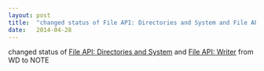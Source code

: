 ```yaml
---
layout: post
title:  "changed status of File API: Directories and System and File API: Writer from WD to NOTE"
date:   2014-04-28
---
```


changed status of <a href="http://www.w3.org/TR/file-system-api/">File API: Directories and System</a> and <a href="http://dret.typepad.com/dretblog/2010/04/html5-file-writer-api.html">File API: Writer</a> from WD to NOTE